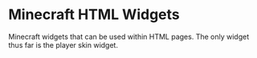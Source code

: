 Minecraft HTML Widgets
======================

Minecraft widgets that can be used within HTML pages. The only widget thus far
is the player skin widget.
